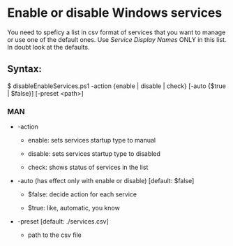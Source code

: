 # Enable or disable Windows services

You need to speficy a list in csv format of services that you want to manage or use one of the default ones. Use _Service Display Names_ ONLY in this list. In doubt look at the defaults. 

## Syntax:

$ disableEnableServices.ps1 -action {enable | disable | check} [-auto {$true | $false}] [-preset \<path>] 

### MAN

* -action

    * enable: sets services startup type to manual

    * disable: sets services startup type to disabled

    * check: shows status of services in the list

* -auto (has effect only with enable or disable) [default: $false] 

    * $false: decide action for each service

    * $true: like, automatic, you know

* -preset [default: ./services.csv]

    * path to the csv file
